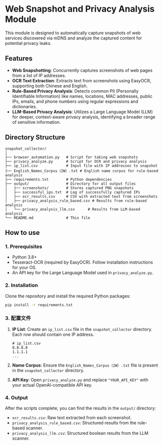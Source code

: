 # Web Snapshot and Privacy Analysis Module

This module is designed to automatically capture snapshots of web services discovered via mDNS and analyze the captured content for potential privacy leaks.

## Features

- **Web Snapshotting**: Concurrently captures screenshots of web pages from a list of IP addresses.
- **OCR Text Extraction**: Extracts text from screenshots using EasyOCR, supporting both Chinese and English.
- **Rule-Based Privacy Analysis**: Detects common PII (Personally Identifiable Information) like names, locations, MAC addresses, public IPs, emails, and phone numbers using regular expressions and dictionaries.
- **LLM-Based Privacy Analysis**: Utilizes a Large Language Model (LLM) for deeper, context-aware privacy analysis, identifying a broader range of sensitive information.

## Directory Structure

```
snapshot_collector/
│
├── browser_automation.py   # Script for taking web snapshots
├── privacy_analyze.py      # Script for OCR and privacy analysis
├── ip_list.csv             # Input file with IP addresses to snapshot
├── English_Names_Corpus（2W）.txt # English name corpus for rule-based analysis
├── requirements.txt        # Python dependencies
├── output/                 # Directory for all output files
│   ├── screenshots/        # Stores captured PNG snapshots
│   ├── successful_ips.txt  # Log of successfully captured IPs
│   ├── ocr_results.csv     # CSV with extracted text from screenshots
│   ├── privacy_analysis_rule_based.csv # Results from rule-based analysis
│   └── privacy_analysis_llm.csv      # Results from LLM-based analysis
└── README.md               # This file
```

## How to use

### 1. Prerequisites

- Python 3.8+
- Tesseract-OCR (required by EasyOCR). Follow installation instructions for your OS.
- An API key for the Large Language Model used in `privacy_analyze.py`.

### 2. Installation

Clone the repository and install the required Python packages:

```bash
pip install -r requirements.txt
```

### 3. 配置文件

1. **IP List**: Create an `ip_list.csv` file in the `snapshot_collector` directory.  Each row should contain one IP address.

    ```csv
    # ip_list.csv
    8.8.8.8
    1.1.1.1
    ...
    ```

2. **Name Corpus**: Ensure the `English_Names_Corpus（2W）.txt` file is present in the `snapshot_collector` directory.
3. **API Key**: Open `privacy_analyze.py` and replace `"YOUR_API_KEY"` with your actual OpenAI-compatible API key.

### 4. Output

After the scripts complete, you can find the results in the `output/` directory:
- `ocr_results.csv`: Raw text extracted from each screenshot.
- `privacy_analysis_rule_based.csv`: Structured results from the rule-based scanner.
- `privacy_analysis_llm.csv`: Structured boolean results from the LLM scanner.
